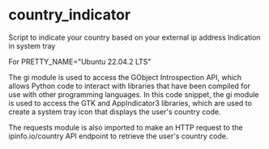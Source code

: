 # country_indicator

Script to indicate 
your country based on your external ip address
Indication in system tray

For PRETTY_NAME="Ubuntu 22.04.2 LTS"


The gi module is used to access the GObject Introspection API, which allows Python code to interact with libraries that have been compiled for use with other programming languages. In this code snippet, the gi module is used to access the GTK and AppIndicator3 libraries, which are used to create a system tray icon that displays the user's country code.

The requests module is also imported to make an HTTP request to the ipinfo.io/country API endpoint to retrieve the user's country code.
